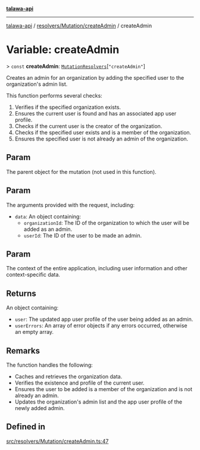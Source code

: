[**talawa-api**](../../../../README.md)

***

[talawa-api](../../../../modules.md) / [resolvers/Mutation/createAdmin](../README.md) / createAdmin

# Variable: createAdmin

\> `const` **createAdmin**: [`MutationResolvers`](../../../../types/generatedGraphQLTypes/type-aliases/MutationResolvers.md)\[`"createAdmin"`\]

Creates an admin for an organization by adding the specified user to the organization's admin list.

This function performs several checks:

1. Verifies if the specified organization exists.
2. Ensures the current user is found and has an associated app user profile.
3. Checks if the current user is the creator of the organization.
4. Checks if the specified user exists and is a member of the organization.
5. Ensures the specified user is not already an admin of the organization.

## Param

The parent object for the mutation (not used in this function).

## Param

The arguments provided with the request, including:
  - `data`: An object containing:
    - `organizationId`: The ID of the organization to which the user will be added as an admin.
    - `userId`: The ID of the user to be made an admin.

## Param

The context of the entire application, including user information and other context-specific data.

## Returns

An object containing:
  - `user`: The updated app user profile of the user being added as an admin.
  - `userErrors`: An array of error objects if any errors occurred, otherwise an empty array.

## Remarks

The function handles the following:
- Caches and retrieves the organization data.
- Verifies the existence and profile of the current user.
- Ensures the user to be added is a member of the organization and is not already an admin.
- Updates the organization's admin list and the app user profile of the newly added admin.

## Defined in

[src/resolvers/Mutation/createAdmin.ts:47](https://github.com/PalisadoesFoundation/talawa-api/blob/832d310bae30bd8cb45fb1b44f62dd776dccc52f/src/resolvers/Mutation/createAdmin.ts#L47)
